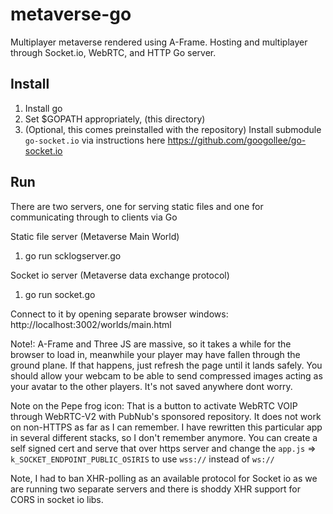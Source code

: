 # metaverse-go
Multiplayer metaverse rendered using A-Frame. Hosting and multiplayer through Socket.io, WebRTC, and HTTP Go server.

## Install

1. Install go
2. Set $GOPATH appropriately, (this directory)
3. (Optional, this comes preinstalled with the repository) Install submodule `go-socket.io` via instructions here https://github.com/googollee/go-socket.io

## Run

There are two servers, one for serving static files and one for communicating through to clients via Go

Static file server (Metaverse Main World)
1. go run scklogserver.go

Socket io server (Metaverse data exchange protocol)
1. go run socket.go

Connect to it by opening separate browser windows: http://localhost:3002/worlds/main.html

Note!: A-Frame and Three JS are massive, so it takes a while for the browser to load in, meanwhile your player may have fallen through the ground plane. If that happens, just refresh the page until it lands safely. You should allow your webcam to be able to send compressed images acting as your avatar to the other players. It's not saved anywhere dont worry.

Note on the Pepe frog icon: That is a button to activate WebRTC VOIP through WebRTC-V2 with PubNub's sponsored repository. It does not work on non-HTTPS as far as I can remember. I have rewritten this particular app in several different stacks, so I don't remember anymore. You can create a self signed cert and serve that over https server and change the `app.js` => `k_SOCKET_ENDPOINT_PUBLIC_OSIRIS` to use `wss://` instead of `ws://`

Note, I had to ban XHR-polling as an available protocol for Socket io as we are running two separate servers and there is shoddy XHR support for CORS in socket io libs.
